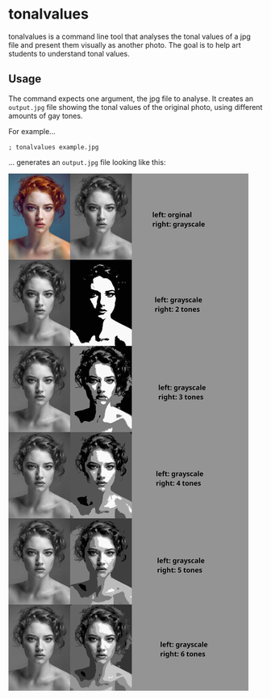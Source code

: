 # tonalvalues

tonalvalues is a command line tool that analyses the tonal values of a jpg file
and present them visually as another photo.
The goal is to help art students to understand tonal values.

## Usage

The command expects one argument, the jpg file to analyse.
It creates an `output.jpg` file showing the tonal values of the original photo,
using different amounts of gay tones.

For example...

```
; tonalvalues example.jpg
```

... generates an `output.jpg` file looking like this:

![example of the output](./output_explained.jpg)
